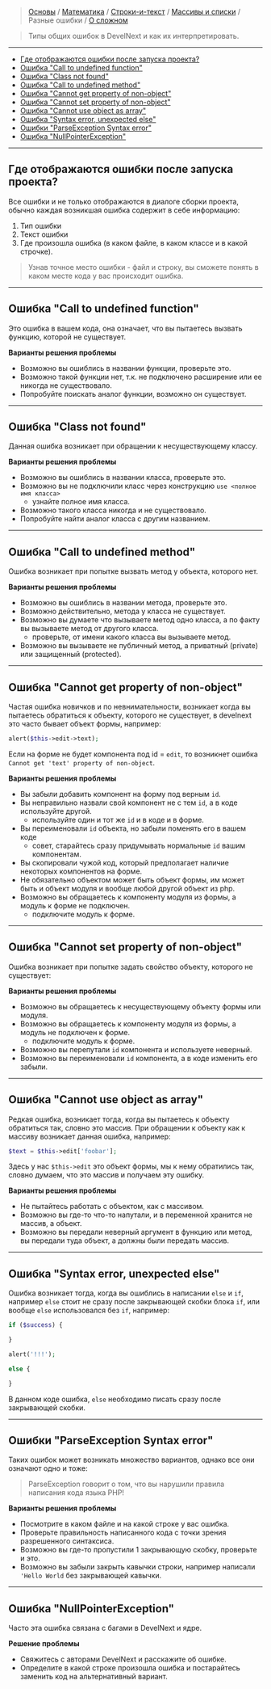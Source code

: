 > [Основы](Основы) / [Математика](Математика) / [Строки-и-текст](Строки-и-текст) / [Массивы и списки](Массивы-и-списки) / Разные ошибки / [О сложном](О-сложном)

> Типы общих ошибок в DevelNext и как их интерпретировать.

---

- [Где отображаются ошибки после запуска проекта?](#err-console)
- [Ошибка "Call to undefined function"](#call-undef-func)
- [Ошибка "Class not found"](#class-not-found)
- [Ошибка "Call to undefined method"](#call-undef-method)
- [Ошибка "Cannot get property of non-object"](#get-prop-non-object)
- [Ошибка "Cannot set property of non-object"](#set-prop-non-object)
- [Ошибка "Cannot use object as array"](#use-obj-as-arr)
- [Ошибка "Syntax error, unexpected else"](#unexpect-else)
- [Ошибки "ParseException Syntax error"](#syntax-err)
- [Ошибка "NullPointerException"](#npe)

---

<a name=err-console />

## Где отображаются ошибки после запуска проекта?

Все ошибки и не только отображаются в диалоге сборки проекта, обычно каждая возникшая ошибка содержит в себе информацию:

1. Тип ошибки
2. Текст ошибки
3. Где произошла ошибка (в каком файле, в каком классе и в какой строчке).

> Узнав точное место ошибки - файл и строку, вы сможете понять в каком месте кода у вас происходит ошибка.

---

<a name=call-undef-func />

## Ошибка "Call to undefined function"

Это ошибка в вашем кода, она означает, что вы пытаетесь вызвать функцию, которой не существует.

**Варианты решения проблемы**

- Возможно вы ошиблись в названии функции, проверьте это.
- Возможно такой функции нет, т.к. не подключено расширение или ее никогда не существовало.
- Попробуйте поискать аналог функции, возможно он существует.

---

<a name=class-not-found />

## Ошибка "Class not found"

Данная ошибка возникает при обращении к несуществующему классу. 

**Варианты решения проблемы**

- Возможно вы ошиблись в названии класса, проверьте это.
- Возможно вы не подключили класс через конструкцию `use <полное имя класса>`
	- узнайте полное имя класса.
- Возможно такого класса никогда и не существовало.
- Попробуйте найти аналог класса с другим названием.

---

<a name=call-undef-method />

## Ошибка "Call to undefined method"

Ошибка возникает при попытке вызвать метод у объекта, которого нет. 

**Варианты решения проблемы**

- Возможно вы ошиблись в названии метода, проверьте это.
- Возможно действительно, метода у класса не существует.
- Возможно вы думаете что вызываете метод одно класса, а по факту вы вызываете метод от другого класса.
	- проверьте, от имени какого класса вы вызываете метод.
- Возможно вы вызываете не публичный метод, а приватный (private) или защищенный (protected).

---

<a name=get-prop-non-object />

## Ошибка "Cannot get property of non-object"

Частая ошибка новичков и по невнимательности, возникает когда вы пытаетесь обратиться к объекту, которого не существует, в develnext это часто бывает объект формы, например:

```php
alert($this->edit->text);
```

Если на форме не будет компонента под id = `edit`, то возникнет ошибка `Cannot get 'text' property of non-object`.

**Варианты решения проблемы**

- Вы забыли добавить компонент на форму под верным `id`.
- Вы неправильно назвали свой компонент не с тем `id`, а в коде используйте другой.
	- используйте один и тот же `id` и в коде и в форме.
- Вы переименовали `id` объекта, но забыли поменять его в вашем коде
	- совет, старайтесь сразу придумывать нормальные `id` вашим компонентам.
- Вы скопировали чужой код, который предполагает наличие некоторых компонентов на форме.
- Не обязательно объектом может быть объект формы, им может быть и объект модуля и вообще любой другой объект из php.
- Возможно вы обращаетесь к компоненту модуля из формы, а модуль к форме не подключен.
	- подключите модуль к форме.

---

<a name=set-prop-non-object />

## Ошибка "Cannot set property of non-object"

Ошибка возникает при попытке задать свойство объекту, которого не существует:

**Варианты решения проблемы**

- Возможно вы обращаетесь к несуществующему объекту формы или модуля.
- Возможно вы обращаетесь к компоненту модуля из формы, а модуль не подключен к форме.
	- подключите модуль к форме.
- Возможно вы перепутали `id` компонента и используете неверный.
- Возможно вы переименовали `id` компонента, а в коде изменить его забыли.

---

<a name=use-obj-as-arr />

## Ошибка "Cannot use object as array"

Редкая ошибка, возникает тогда, когда вы пытаетесь к объекту обратиться так, словно это массив. При обращении к объекту как к массиву возникает данная ошибка, например:

```php
$text = $this->edit['foobar'];
```

Здесь у нас `$this->edit` это объект формы, мы к нему обратились так, словно думаем, что это массив и получаем эту ошибку. 

**Варианты решения проблемы**

- Не пытайтесь работать с объектом, как с массивом.
- Возможно вы где-то что-то напутали, и в переменной хранится не массив, а объект.
- Возможно вы передали неверный аргумент в функцию или метод, вы передали туда объект, а должны были передать массив.

---

<a name=unexpect-else />

## Ошибка "Syntax error, unexpected else"

Ошибка возникает тогда, когда вы ошиблись в написании `else` и `if`, например `else` стоит не сразу после закрывающей скобки блока `if`, или вообще `else` использовался без `if`, например:

```php
if ($success) {

}

alert('!!!');

else {

}
```

В данном коде ошибка, `else` необходимо писать сразу после закрывающей скобки.

---

<a name=syntax-err />

## Ошибки "ParseException Syntax error"

Таких ошибок может возникать множество вариантов, однако все они означают одно и тоже:

> ParseException говорит о том, что вы нарушили правила написания кода языка PHP! 

**Варианты решения проблемы**

- Посмотрите в каком файле и на какой строке у вас ошибка.
- Проверьте правильность написанного кода с точки зрения разрешенного синтаксиса.
- Возможно вы где-то пропустили 1 закрывающую скобку, проверьте и это.
- Возможно вы забыли закрыть кавычки строки, например написали `'Hello World` без закрывающей кавычки.

---

<a name=npe />

## Ошибка "NullPointerException"

Часто эта ошибка связана с багами в DevelNext и ядре.

**Решение проблемы**

- Свяжитесь с авторами DevelNext и расскажите об ошибке.
- Определите в какой строке произошла ошибка и постарайтесь заменить код на альтернативный вариант.